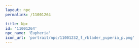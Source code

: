 ```yaml
---
layout: npc
permalink: /11001264

title: Npc
id: '11001264'
npc_name: 'Eupheria'
icon_url: 'portrait/npc/11001232_f_rblader_yuperia_p.png'
---
```

